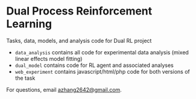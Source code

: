 # Dual Process Reinforcement Learning
Tasks, data, models, and analysis code for Dual RL project
* `data_analysis` contains all code for experimental data analysis (mixed linear effects model fitting)
* `dual_model` contains code for RL agent and associated analyses
* `web_experiment` contains javascript/html/php code for both versions of the task

For questions, email azhang2642@gmail.com. 